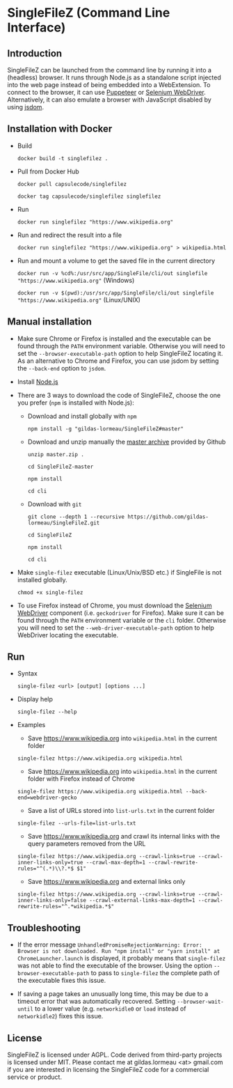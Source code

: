# SingleFileZ (Command Line Interface)

## Introduction

SingleFileZ can be launched from the command line by running it into a (headless) browser. It runs through Node.js as a standalone script injected into the web page instead of being embedded into a WebExtension. To connect to the browser, it can use [Puppeteer](https://github.com/GoogleChrome/puppeteer) or [Selenium WebDriver](https://www.npmjs.com/package/selenium-webdriver). Alternatively, it can also emulate a browser with JavaScript disabled by using [jsdom](https://github.com/jsdom/jsdom).

## Installation with Docker

- Build

  `docker build -t singlefilez .`
  
- Pull from Docker Hub

  `docker pull capsulecode/singlefilez`
  
  `docker tag capsulecode/singlefilez singlefilez`
  
- Run

  `docker run singlefilez "https://www.wikipedia.org"`
  
- Run and redirect the result into a file

  `docker run singlefilez "https://www.wikipedia.org" > wikipedia.html`

- Run and mount a volume to get the saved file in the current directory

  `docker run -v %cd%:/usr/src/app/SingleFile/cli/out singlefile "https://www.wikipedia.org"` (Windows)

  `docker run -v $(pwd):/usr/src/app/SingleFile/cli/out singlefile "https://www.wikipedia.org"` (Linux/UNIX)

## Manual installation

- Make sure Chrome or Firefox is installed and the executable can be found through the `PATH` environment variable. Otherwise you will need to set the `--browser-executable-path` option to help SingleFileZ locating it. As an alternative to Chrome and Firefox, you can use jsdom by setting the `--back-end` option to `jsdom`.

- Install [Node.js](https://nodejs.org)

- There are 3 ways to download the code of SingleFileZ, choose the one you prefer (`npm` is installed with Node.js):

  - Download and install globally with `npm`
    
    `npm install -g "gildas-lormeau/SingleFileZ#master"`
  
  - Download and unzip manually the [master archive](https://github.com/gildas-lormeau/SingleFileZ/archive/master.zip) provided by Github      

    `unzip master.zip .`
  
    `cd SingleFileZ-master`
  
    `npm install`
  
    `cd cli`    
    
  - Download with `git`

    `git clone --depth 1 --recursive https://github.com/gildas-lormeau/SingleFileZ.git`
  
    `cd SingleFileZ`
    
    `npm install`
  
    `cd cli`           
  
- Make `single-filez` executable (Linux/Unix/BSD etc.) if SingleFile is not installed globally.

  `chmod +x single-filez`

- To use Firefox instead of Chrome, you must download the [Selenium WebDriver](https://www.npmjs.com/package/selenium-webdriver) component (i.e. `geckodriver` for Firefox).  Make sure it can be found through the `PATH` environment variable or the `cli` folder. Otherwise you will need to set the `--web-driver-executable-path` option to help WebDriver locating the executable.

## Run

- Syntax
 
  `single-filez <url> [output] [options ...]`

- Display help

  `single-filez --help`

- Examples  

  - Save https://www.wikipedia.org into `wikipedia.html` in the current folder

  `single-filez https://www.wikipedia.org wikipedia.html`

  - Save https://www.wikipedia.org into `wikipedia.html` in the current folder with Firefox instead of Chrome

  `single-filez https://www.wikipedia.org wikipedia.html --back-end=webdriver-gecko`

  - Save a list of URLs stored into `list-urls.txt` in the current folder

  `single-filez --urls-file=list-urls.txt`

  - Save https://www.wikipedia.org and crawl its internal links with the query parameters removed from the URL

  `single-filez https://www.wikipedia.org --crawl-links=true --crawl-inner-links-only=true --crawl-max-depth=1 --crawl-rewrite-rules="^(.*)\\?.*$ $1"`

  - Save https://www.wikipedia.org and external links only

  `single-filez https://www.wikipedia.org --crawl-links=true --crawl-inner-links-only=false --crawl-external-links-max-depth=1 --crawl-rewrite-rules="^.*wikipedia.*$"`
  
## Troubleshooting

 - If the error message `UnhandledPromiseRejectionWarning: Error: Browser is not downloaded. Run "npm install" or "yarn install" at ChromeLauncher.launch` is displayed, it probably means that `single-filez` was not able to find the executable of the browser. Using the option `--browser-executable-path` to pass to `single-filez` the complete path of the executable fixes this issue.
 
  - If saving a page takes an unusually long time, this may be due to a timeout error that was automatically recovered. Setting `--browser-wait-until` to a lower value (e.g. `networkidle0` or `load` instead of `networkidle2`) fixes this issue.

## License

SingleFileZ is licensed under AGPL. Code derived from third-party projects is licensed under MIT. Please contact me at gildas.lormeau &lt;at&gt; gmail.com if you are interested in licensing the SingleFileZ code for a commercial service or product.
